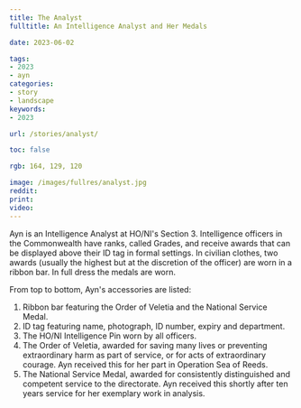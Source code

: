 ```yaml
---
title: The Analyst
fulltitle: An Intelligence Analyst and Her Medals

date: 2023-06-02

tags:
- 2023
- ayn
categories:
- story
- landscape
keywords:
- 2023

url: /stories/analyst/

toc: false

rgb: 164, 129, 120

image: /images/fullres/analyst.jpg
reddit:
print:
video:
---
```


Ayn is an Intelligence Analyst at HO/NI's Section 3. Intelligence officers in the Commonwealth have ranks, called Grades, and receive awards that can be displayed above their ID tag in formal settings. In civilian clothes, two awards (usually the highest but at the discretion of the officer) are worn in a ribbon bar. In full dress the medals are worn.

From top to bottom, Ayn's accessories are listed:

1. Ribbon bar featuring the Order of Veletia and the National Service Medal.
2. ID tag featuring name, photograph, ID number, expiry and department.
3. The HO/NI Intelligence Pin worn by all officers.
4. The Order of Veletia, awarded for saving many lives or preventing extraordinary harm as part of service, or for acts of extraordinary courage. Ayn received this for her part in Operation Sea of Reeds.
5. The National Service Medal, awarded for consistently distinguished and competent service to the directorate. Ayn received this shortly after ten years service for her exemplary work in analysis.